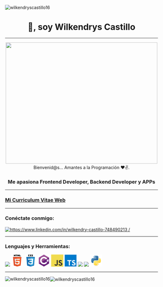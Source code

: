 <div align="center"> 
   <p align="left">
    <img src="https://komarev.com/ghpvc/?username=wilkendryscastillo16&label=Profile%20views&color=0e75b6&style=flat " alt="wilkendryscastillo16" /> </p>
  <h1 align="center">👋, soy Wilkendrys Castillo</h1>
</p>
<hr>
  <img src="https://camo.githubusercontent.com/f8cc4fbaf3fd8e3c056e08b4620712819bd1195f08a452265f5d283761353642/68747470733a2f2f7468756d62732e6766796361742e636f6d2f44616d61676564496d706f7274616e74416d7572726174736e616b652d73697a655f726573747269637465642e676966" height="400" width="500" />
  <br>
   Bienvenid@s... Amantes a la Programación ❤✌.
  
</div>
  <h3 align="center"> Me apasiona Frontend Developer, Backend Developer y APPs</h3>
  <hr>
 <h3 align="left"><a href="https://wilkendryscastillo16.github.io/CV-WilkendrysCastillo/">Mi Curriculum Vitae Web</a></h3>
 <hr>
<h3 align="left">Conéctate conmigo: </h3>
<p align="izquierda">
<a href="https://linkedin.com/en/https://www.linkedin.com/en/wilkendry-castillo-748490213/" target="en blanco "><img align="center" src="https://raw.githubusercontent.com/rahuldkjain/github-profile-readme-generator/master/src/images/icons/Social/linked-in-alt.svg" alt="https://www.linkedin.com/in/wilkendry-castillo-748490213 /" height="30" width="40" /></a>
</p>
 <hr> 
<div class="Lenguajes de programación">
<h3 align="left">Lenguajes y Herramientas: </h3>
    <code><img height="40" src="https://angular.io/assets/images/logos/angular/angular.svg"></code>
    <code><img height="40" src="https://raw.githubusercontent.com/devicons/devicon/master/icons/html5/html5-original-wordmark.svg"></code>
    <code><img height="40" src="https://raw.githubusercontent.com/devicons/devicon/master/icons/css3/css3-original-wordmark.svg"></code>
  <code><img height="40" src="https://raw.githubusercontent.com/devicons/devicon/master/icons/csharp/csharp-original.svg"></code>
  <code><img height="40" src="https://raw.githubusercontent.com/github/explore/80688e429a7d4ef2fca1e82350fe8e3517d3494d/topics/javascript/javascript.png"></code>
  <code><img height="40" src="https://raw.githubusercontent.com/devicons/devicon/master/icons/typescript/typescript-original.svg"></code>
  <code><img height="40" src="https://upload.wikimedia.org/wikipedia/commons/d/d1/Ionic_Logo.svg"></code>
  <code><img height="40" src="https://www.svgrepo.com/show/303229/microsoft-sql-server-logo.svg"></code>
    <code><img height="40" src="https://raw.githubusercontent.com/devicons/devicon/master/icons/python/python-original.svg"></code>
  
  
   


</div>

<hr>
<p><img align="left" src="https://github-readme-stats.vercel.app/api/top-langs?username=wilkendryscastillo16&show_icons=true&locale=en&layout=compact" alt="wilkendryscastillo16" /> </p>

<p> <img align="center" height="220px"  src="https://github-readme-stats.vercel.app/api?username=WilkendrysCastillo16&&show_icons=true&title_color=A8DADC&icon_color=E63946&text_color=F1FAEE&bg_color=1D3557" alt="wilkendryscastillo16" /> </p>

